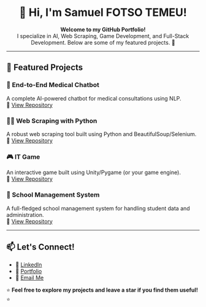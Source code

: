 <h1 align="center">👋 Hi, I'm Samuel FOTSO TEMEU!</h1>
<p align="center">
  <b>Welcome to my GitHub Portfolio!</b><br>
  I specialize in AI, Web Scraping, Game Development, and Full-Stack Development. Below are some of my featured projects. 🚀
</p>

---

## 📌 Featured Projects

### 🏥 End-to-End Medical Chatbot  
A complete AI-powered chatbot for medical consultations using NLP.  
🔗 [View Repository](https://github.com/samitochi04/End-to-ENd-Medical-Chatbot)  

### 🕵️‍♂️ Web Scraping with Python  
A robust web scraping tool built using Python and BeautifulSoup/Selenium.  
🔗 [View Repository](https://github.com/samitochi04/Scraping-Python)  

### 🎮 IT Game  
An interactive game built using Unity/Pygame (or your game engine).  
🔗 [View Repository](https://github.com/samitochi04/IT_GAME)  

### 🏫 School Management System  
A full-fledged school management system for handling student data and administration.  
🔗 [View Repository](https://github.com/samitochi04/school_management)  

---

## 📫 Let's Connect!
- 💼 [LinkedIn](www.linkedin.com/in/samuel-fotso-6b9879253)  
- 📝 [Portfolio](https://samuel-porfolio.web.app/)  
- 📧 [Email Me](mailto:temmodaryl317@gmail.com)  

⭐ **Feel free to explore my projects and leave a star if you find them useful!** ⭐
